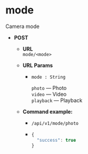 mode
=====
Camera mode

* **POST**

  * **URL**  
    `mode/<mode>`
    
  * **URL Params**  
    * `mode : String`  
    
      `photo` &mdash; Photo  
      `video` &mdash; Video  
      `playback` &mdash; Playback
      
  * **Command example:**
    * `/api/v1/mode/photo`
    * ```javascript
      {
        "success": true
      }
      ```


